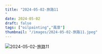 ```yaml
---
title: "2024-05-02-旅路11
"
date: 2024-05-02
draft: false
tags: ["oilpainting","風景"]
thumbnail: "/images/2024-05-02-旅路11.jpeg"
---
```


![2024-05-02-旅路11
](/images/2024-05-02-旅路11.jpeg)
